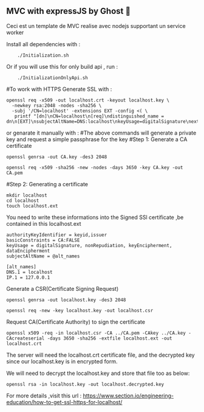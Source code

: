 <h2>MVC with expressJS by <span>Ghost 👻<span></h2>

Ceci est un template de MVC realise avec nodejs supportant un service worker

Install all dependencies with : 
```shell
    ./Initialization.sh
```
Or if you will use this for only build api , run : 
```shell
    ./InitializationOnlyApi.sh
```

#To work with HTTPS
Generate SSL with : 
```shell
openssl req -x509 -out localhost.crt -keyout localhost.key \
  -newkey rsa:2048 -nodes -sha256 \
  -subj '/CN=localhost' -extensions EXT -config <( \
   printf "[dn]\nCN=localhost\n[req]\ndistinguished_name = dn\n[EXT]\nsubjectAltName=DNS:localhost\nkeyUsage=digitalSignature\nextendedKeyUsage=serverAuth")
```
or genarate it manually with : 
#The above commands will generate a private key and request a simple passphrase for the key
#Step 1: Generate a CA certificate
```shell
openssl genrsa -out CA.key -des3 2048
```
```shell
openssl req -x509 -sha256 -new -nodes -days 3650 -key CA.key -out CA.pem
```
#Step 2: Generating a certificate
```shell
mkdir localhost
cd localhost
touch localhost.ext
```
You need to write these informations into the Signed SSl certificate ,be contained in this localhost.ext
```
authorityKeyIdentifier = keyid,issuer
basicConstraints = CA:FALSE
keyUsage = digitalSignature, nonRepudiation, keyEncipherment, dataEncipherment
subjectAltName = @alt_names

[alt_names]
DNS.1 = localhost
IP.1 = 127.0.0.1
```
Generate a CSR(Certificate Signing Request)
```shell
openssl genrsa -out localhost.key -des3 2048
```
```shell
openssl req -new -key localhost.key -out localhost.csr
```
Request CA(Certificate Authority) to sign the certificate
```shell
openssl x509 -req -in localhost.csr -CA ../CA.pem -CAkey ../CA.key -CAcreateserial -days 3650 -sha256 -extfile localhost.ext -out localhost.crt
```
The server will need the localhost.crt certificate file, and the decrypted key since our localhost.key is in encrypted form.

We will need to decrypt the localhost.key and store that file too as below:
```shell
openssl rsa -in localhost.key -out localhost.decrypted.key
```
For more details ,visit this url : https://www.section.io/engineering-education/how-to-get-ssl-https-for-localhost/